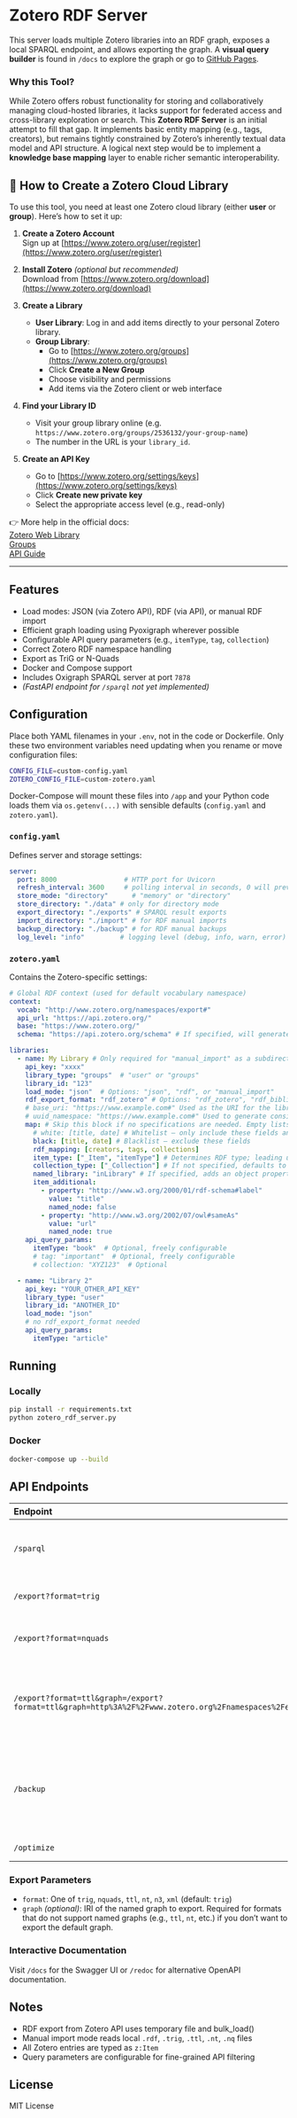 # Zotero RDF Server

This server loads multiple Zotero libraries into an RDF graph,
exposes a local SPARQL endpoint, and allows exporting the graph.
A **visual query builder** is found in `/docs` to explore the graph or go to [GitHub Pages](https://ch-sander.github.io/zotero_rdf_server/).

### Why this Tool?

While Zotero offers robust functionality for storing and collaboratively managing cloud-hosted libraries, it lacks support for federated access and cross-library exploration or search.
This **Zotero RDF Server** is an initial attempt to fill that gap. It implements basic entity mapping (e.g., tags, creators), but remains tightly constrained by Zotero’s inherently textual data model and API structure.
A logical next step would be to implement a **knowledge base mapping** layer to enable richer semantic interoperability.


## 📘 How to Create a Zotero Cloud Library

To use this tool, you need at least one Zotero cloud library (either **user** or **group**). Here’s how to set it up:

1. **Create a Zotero Account**  
   Sign up at [https://www.zotero.org/user/register](https://www.zotero.org/user/register)

2. **Install Zotero** *(optional but recommended)*  
   Download from [https://www.zotero.org/download](https://www.zotero.org/download)

3. **Create a Library**
   - **User Library**: Log in and add items directly to your personal Zotero library.
   - **Group Library**:
     - Go to [https://www.zotero.org/groups](https://www.zotero.org/groups)
     - Click **Create a New Group**
     - Choose visibility and permissions
     - Add items via the Zotero client or web interface

4. **Find your Library ID**
   - Visit your group library online (e.g. `https://www.zotero.org/groups/2536132/your-group-name`)
   - The number in the URL is your `library_id`.

5. **Create an API Key**
   - Go to [https://www.zotero.org/settings/keys](https://www.zotero.org/settings/keys)
   - Click **Create new private key**
   - Select the appropriate access level (e.g., read-only)

👉 More help in the official docs:  
[Zotero Web Library](https://www.zotero.org/support/web_library)  
[Groups](https://www.zotero.org/support/groups)  
[API Guide](https://www.zotero.org/support/dev/web_api/v3/start)

---

## Features

- Load modes: JSON (via Zotero API), RDF (via API), or manual RDF import
- Efficient graph loading using Pyoxigraph wherever possible
- Configurable API query parameters (e.g., `itemType`, `tag`, `collection`)
- Correct Zotero RDF namespace handling
- Export as TriG or N-Quads
- Docker and Compose support
- Includes Oxigraph SPARQL server at port `7878`
- *(FastAPI endpoint for `/sparql` not yet implemented)*

## Configuration

Place both YAML filenames in your `.env`, not in the code or Dockerfile. Only these two environment variables need updating when you rename or move configuration files:

```bash
CONFIG_FILE=custom-config.yaml
ZOTERO_CONFIG_FILE=custom-zotero.yaml
```

Docker-Compose will mount these files into `/app` and your Python code loads them via `os.getenv(...)` with sensible defaults (`config.yaml` and `zotero.yaml`).

### `config.yaml`

Defines server and storage settings:

```yaml
server:
  port: 8000                 # HTTP port for Uvicorn
  refresh_interval: 3600     # polling interval in seconds, 0 will prevent refreshing and only load local store
  store_mode: "directory"      # "memory" or "directory"
  store_directory: "./data" # only for directory mode
  export_directory: "./exports" # SPARQL result exports
  import_directory: "./import" # for RDF manual imports
  backup_directory: "./backup" # for RDF manual backups
  log_level: "info"         # logging level (debug, info, warn, error)
```

### `zotero.yaml`

Contains the Zotero-specific settings:

```yaml
# Global RDF context (used for default vocabulary namespace)
context:
  vocab: "http://www.zotero.org/namespaces/export#"
  api_url: "https://api.zotero.org/"
  base: "https://www.zotero.org/"
  schema: "https://api.zotero.org/schema" # If specified, will generate a basic OWL ontology as a named graph using the IRI from vocab

libraries:
  - name: My Library # Only required for "manual_import" as a subdirectory containing RDF files
    api_key: "xxxx"
    library_type: "groups"  # "user" or "groups"
    library_id: "123"
    load_mode: "json"  # Options: "json", "rdf", or "manual_import"
    rdf_export_format: "rdf_zotero" # Options: "rdf_zotero", "rdf_bibliontology"; only needed if load_mode = "rdf"
    # base_uri: "https://www.example.com#" Used as the URI for the library's named graph and as the base URI for all named nodes created for Zotero items and collections. Defaults to "{context.base}{libraries.library_type}/{libraries.library_id}" as defined in this YAML
    # uuid_namespace: "https://www.example.com#" Used to generate consistent UUIDs for named nodes across multiple libraries in the union graph. Defaults to base_uri if not specified
    map: # Skip this block if no specifications are needed. Empty lists will be ignored
      # white: [title, date] # Whitelist – only include these fields and those in 'named'
      black: [title, date] # Blacklist – exclude these fields
      rdf_mapping: [creators, tags, collections]
      item_type: ["_Item", "itemType"] # Determines RDF type; leading underscore indicates a constant predicate. If not specified, defaults to "Item". If not starting with "http", the default vocab from context will be used
      collection_type: ["_Collection"] # If not specified, defaults to "Collection"
      named_library: "inLibrary" # If specified, adds an object property with this name linking to the library's named graph URI to support querying across named graphs
      item_additional:
        - property: "http://www.w3.org/2000/01/rdf-schema#label"
          value: "title"
          named_node: false
        - property: "http://www.w3.org/2002/07/owl#sameAs"
          value: "url"
          named_node: true
    api_query_params:
      itemType: "book"  # Optional, freely configurable
      # tag: "important"  # Optional, freely configurable
      # collection: "XYZ123"  # Optional

  - name: "Library 2"
    api_key: "YOUR_OTHER_API_KEY"
    library_type: "user"
    library_id: "ANOTHER_ID"
    load_mode: "json"
    # no rdf_export_format needed
    api_query_params:
      itemType: "article"

```

## Running

### Locally
```bash
pip install -r requirements.txt
python zotero_rdf_server.py
```

### Docker
```bash
docker-compose up --build
```

## API Endpoints

| Endpoint | Description |
|:---------|:-------------|
| `/sparql` | Run SPARQL queries (GET/POST) *(not yet implemented)* |
| `/export?format=trig` | Export full RDF dataset in TriG format |
| `/export?format=nquads` | Export full RDF dataset in N-Quads format |
| `/export?format=ttl&graph=/export?format=ttl&graph=http%3A%2F%2Fwww.zotero.org%2Fnamespaces%2Fexport%23` | Export a named graph in Turtle format (only content of the given graph) |
| `/backup` | creates a backup to indicated backup folder (**deletes previous backup!**) |
| `/optimize` | optimizes the current store |

### Export Parameters

- `format`: One of `trig`, `nquads`, `ttl`, `nt`, `n3`, `xml` (default: `trig`)
- `graph` *(optional)*: IRI of the named graph to export. Required for formats that do not support named graphs (e.g., `ttl`, `nt`, etc.) if you don’t want to export the default graph.

### Interactive Documentation

Visit `/docs` for the Swagger UI or `/redoc` for alternative OpenAPI documentation.

## Notes
- RDF export from Zotero API uses temporary file and bulk_load()
- Manual import mode reads local `.rdf`, `.trig`, `.ttl`, `.nt`, `.nq` files
- All Zotero entries are typed as `z:Item`
- Query parameters are configurable for fine-grained API filtering

## License

MIT License